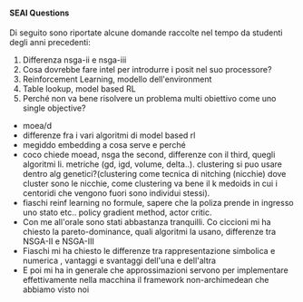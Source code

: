 #### SEAI Questions

Di seguito sono riportate alcune domande raccolte nel tempo da studenti degli anni precedenti:

1) Differenza nsga-ii e nsga-iii
2) Cosa dovrebbe fare intel per introdurre i posit nel suo processore?
3) Reinforcement Learning, modello dell'environment
4) Table lookup, model based RL
5) Perché non va bene risolvere un problema multi obiettivo come uno single objective?

- moea/d
- differenze fra i vari algoritmi di model based rl
- megiddo embedding a cosa serve e perché
- coco chiede moead, nsga the second, differenze con il third, quegli algoritmi li. metriche (gd, igd, volume, delta..). clustering si puo usare dentro alg genetici?(clustering come tecnica di nitching (nicchie) dove cluster sono le nicchie, come clustering va bene il k medoids in cui i centoridi che vengono fuori sono individui stessi).
- fiaschi reinf learning no formule, sapere che la poliza prende in ingresso uno stato etc.. policy gradient method, actor critic.  
- Con me all'orale sono stati abbastanza tranquilli. Co ciccioni mi ha chiesto la pareto-dominance, quali algoritmi la usano, differenze tra NSGA-II e NSGA-III
- Fiaschi mi ha chiesto le differenze tra rappresentazione simbolica e numerica , vantaggi e svantaggi dell'una e dell'altra
- E poi mi ha in generale che approssimazioni servono per implementare effettivamente nella macchina il framework non-archimedean che abbiamo visto noi

